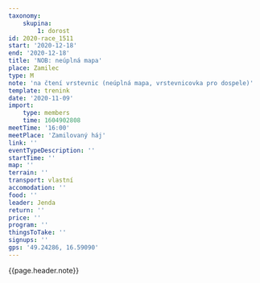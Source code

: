 ```yaml
---
taxonomy:
    skupina:
        1: dorost
id: 2020-race_1511
start: '2020-12-18'
end: '2020-12-18'
title: 'NOB: neúplná mapa'
place: Zamilec
type: M
note: 'na čtení vrstevnic (neúplná mapa, vrstevnicovka pro dospele)'
template: trenink
date: '2020-11-09'
import:
    type: members
    time: 1604902808
meetTime: '16:00'
meetPlace: 'Zamilovaný háj'
link: ''
eventTypeDescription: ''
startTime: ''
map: ''
terrain: ''
transport: vlastní
accomodation: ''
food: ''
leader: Jenda
return: ''
price: ''
program: ''
thingsToTake: ''
signups: ''
gps: '49.24286, 16.59090'
---
```


{{page.header.note}}
